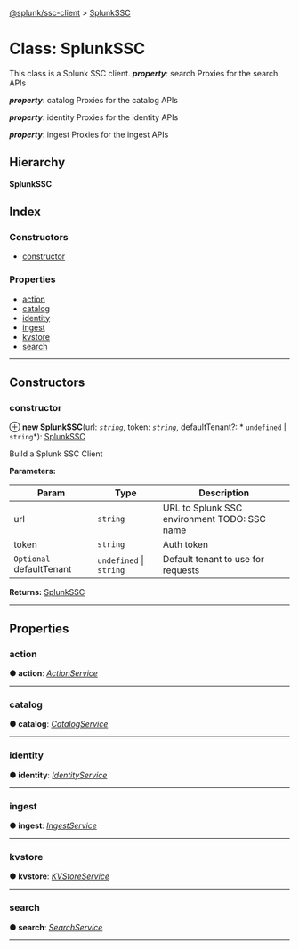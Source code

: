 [@splunk/ssc-client](../README.md) > [SplunkSSC](../classes/splunkssc.md)

# Class: SplunkSSC

This class is a Splunk SSC client.
*__property__*: search Proxies for the search APIs

*__property__*: catalog Proxies for the catalog APIs

*__property__*: identity Proxies for the identity APIs

*__property__*: ingest Proxies for the ingest APIs

## Hierarchy

**SplunkSSC**

## Index

### Constructors

* [constructor](splunkssc.md#constructor)

### Properties

* [action](splunkssc.md#action)
* [catalog](splunkssc.md#catalog)
* [identity](splunkssc.md#identity)
* [ingest](splunkssc.md#ingest)
* [kvstore](splunkssc.md#kvstore)
* [search](splunkssc.md#search)

---

## Constructors

<a id="constructor"></a>

###  constructor

⊕ **new SplunkSSC**(url: *`string`*, token: *`string`*, defaultTenant?: * `undefined` &#124; `string`*): [SplunkSSC](splunkssc.md)

Build a Splunk SSC Client

**Parameters:**

| Param | Type | Description |
| ------ | ------ | ------ |
| url | `string` |  URL to Splunk SSC environment TODO: SSC name |
| token | `string` |  Auth token |
| `Optional` defaultTenant |  `undefined` &#124; `string`|  Default tenant to use for requests |

**Returns:** [SplunkSSC](splunkssc.md)

___

## Properties

<a id="action"></a>

###  action

**● action**: *[ActionService](actionservice.md)*

___
<a id="catalog"></a>

###  catalog

**● catalog**: *[CatalogService](catalogservice.md)*

___
<a id="identity"></a>

###  identity

**● identity**: *[IdentityService](identityservice.md)*

___
<a id="ingest"></a>

###  ingest

**● ingest**: *[IngestService](ingestservice.md)*

___
<a id="kvstore"></a>

###  kvstore

**● kvstore**: *[KVStoreService](kvstoreservice.md)*

___
<a id="search"></a>

###  search

**● search**: *[SearchService](searchservice.md)*

___

